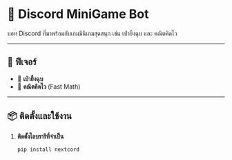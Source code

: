 # 🤖 Discord MiniGame Bot

บอท Discord ที่มาพร้อมกับเกมมินิเกมสุดสนุก เช่น เป่ายิ้งฉุบ และ คณิตคิดไว

---
## 🚀 ฟีเจอร์

- 🔨 **เป่ายิ้งฉุบ**
- 🧠 **คณิตคิดไว** (Fast Math)
---

## 📦 ติดตั้งและใช้งาน

1. **ติดตั้งไลบรารีที่จำเป็น**
   ```bash
   pip install nextcord
